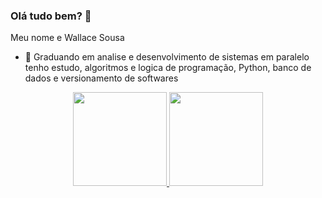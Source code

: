 ### Olá tudo bem? 👋
Meu nome e Wallace Sousa 
- 🌱 Graduando em analise e desenvolvimento de sistemas em paralelo tenho estudo, algoritmos e logica de programação, Python, banco de dados e versionamento de softwares
<div align="center">
  <a href="https://github.com/wlcguitar">
  <img height="150em" src="https://github-readme-stats.vercel.app/api?username=wlcguitar&show_icons=true&theme=bluepurple&include_all_commits=true&count_private=true"/>
  <img height="150em" src="https://github-readme-stats.vercel.app/api/top-langs/?username=wlcguitar&layout=compact&langs_count=7&theme=bluemono"/>
</div>
